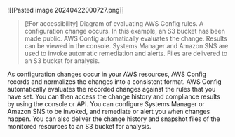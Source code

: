 ![[Pasted image 20240422000727.png]]

> [!For accessibility]
> Diagram of evaluating AWS Config rules. A configuration change occurs. In this example, an S3 bucket has been made public. AWS Config automatically evaluates the change. Results can be viewed in the console. Systems Manager and Amazon SNS are used to invoke automatic remediation and alerts. Files are delivered to an S3 bucket for analysis. 

As configuration changes occur in your AWS resources, AWS Config records and normalizes the changes into a consistent format. AWS Config automatically evaluates the recorded changes against the rules that you have set. You can then access the change history and compliance results by using the console or API. You can configure Systems Manager or Amazon SNS to be invoked, and remediate or alert you when changes happen. You can also deliver the change history and snapshot files of the monitored resources to an S3 bucket for analysis.
